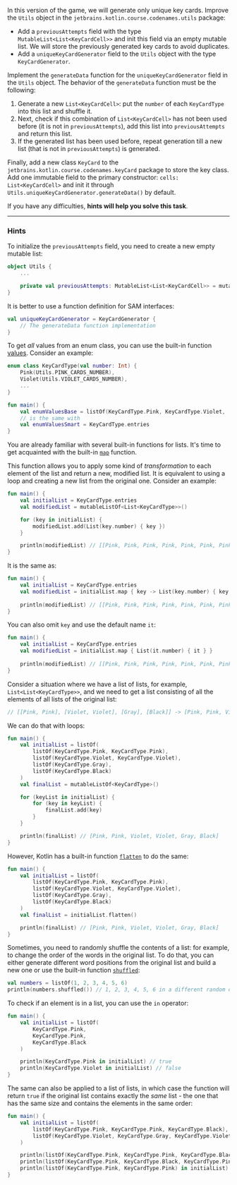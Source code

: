 In this version of the game, we will generate only unique key cards.
Improve the `Utils` object in the `jetbrains.kotlin.course.codenames.utils` package:

- Add a `previousAttempts` field with the type `MutableList<List<KeyCardCell>>` 
and init this field via an empty mutable list. We will store the previously generated key cards to avoid duplicates.
- Add a `uniqueKeyCardGenerator` field to the `Utils` object with the type `KeyCardGenerator`.

Implement the `generateData` function for the `uniqueKeyCardGenerator` field in the `Utils` object.
The behavior of the `generateData` function must be the following:
1) Generate a new `List<KeyCardCell>`: put the `number` of each `KeyCardType` into this list and shuffle it.
2) Next, check if this combination of `List<KeyCardCell>` has not been used before (it is not in `previousAttempts`), add this list into `previousAttempts` and return this list.
3) If the generated list has been used before, repeat generation till a new list (that is not in `previousAttempts`) is generated.

Finally, add a new class `KeyCard` to the `jetbrains.kotlin.course.codenames.keyCard` package to store the key class.
Add one immutable field to the primary constructor: `cells: List<KeyCardCell>` and init it through `Utils.uniqueKeyCardGenerator.generateData()` by default.

If you have any difficulties, **hints will help you solve this task**.

----

### Hints

<div class="hint" title="Click me to learn about initializing an empty mutable list">

To initialize the `previousAttempts` field, you need to create a new empty mutable list:
```kotlin
object Utils {
    ...

    private val previousAttempts: MutableList<List<KeyCardCell>> = mutableListOf()
}
```
</div>

<div class="hint" title="Click me to learn about defining a function for SAM interfaces">

It is better to use a function definition for SAM interfaces:
```kotlin
val uniqueKeyCardGenerator = KeyCardGenerator {
    // The generateData function implementation
}
```
</div>


<div class="hint" title="Click me to learn how to get all values from an enum class">

To get _all_ values from an enum class, you can use the built-in function [values](https://kotlinlang.org/docs/enum-classes.html#working-with-enum-constants).
Consider an example:

```kotlin
enum class KeyCardType(val number: Int) {
    Pink(Utils.PINK_CARDS_NUMBER),
    Violet(Utils.VIOLET_CARDS_NUMBER),
    ...
}

fun main() {
    val enumValuesBase = listOf(KeyCardType.Pink, KeyCardType.Violet, ...)
    // is the same with
    val enumValuesSmart = KeyCardType.entries
}
```
</div>

<div class="hint" title="Click me to learn about the `map` built-in function">

You are already familiar with several built-in functions for lists. 
It's time to get acquainted with the built-in [`map`](https://kotlinlang.org/api/latest/jvm/stdlib/kotlin.collections/map.html) function.

This function allows you to apply some kind of _transformation_ to each element of the list and return a new, modified list. 
It is equivalent to using a loop and creating a new list from the original one. Consider an example:

```kotlin
fun main() {
    val initialList = KeyCardType.entries
    val modifiedList = mutableListOf<List<KeyCardType>>()

    for (key in initialList) {
        modifiedList.add(List(key.number) { key })
    }

    println(modifiedList) // [[Pink, Pink, Pink, Pink, Pink, Pink, Pink, Pink], [Violet, Violet, Violet, Violet, Violet, Violet, Violet, Violet, Violet], [Gray, Gray, Gray, Gray, Gray, Gray, Gray], [Black]]
}
```

It is the same as:

```kotlin
fun main() {
    val initialList = KeyCardType.entries
    val modifiedList = initialList.map { key -> List(key.number) { key } }
    
    println(modifiedList) // [[Pink, Pink, Pink, Pink, Pink, Pink, Pink, Pink], [Violet, Violet, Violet, Violet, Violet, Violet, Violet, Violet, Violet], [Gray, Gray, Gray, Gray, Gray, Gray, Gray], [Black]]
}
```

You can also omit `key` and use the default name `it`:
```kotlin
fun main() {
    val initialList = KeyCardType.entries
    val modifiedList = initialList.map { List(it.number) { it } }
    
    println(modifiedList) // [[Pink, Pink, Pink, Pink, Pink, Pink, Pink, Pink], [Violet, Violet, Violet, Violet, Violet, Violet, Violet, Violet, Violet], [Gray, Gray, Gray, Gray, Gray, Gray, Gray], [Black]]
}
```
</div>

<div class="hint" title="Click me to learn how to flatten a list of lists into a single list">

Consider a situation where we have a list of lists, for example, `List<List<KeyCardType>>`, 
and we need to get a list consisting of all the elements of all lists of the original list:
```kotlin
// [[Pink, Pink], [Violet, Violet], [Gray], [Black]] -> [Pink, Pink, Violet, Violet, Gray, Black]
```

We can do that with loops:
```kotlin
fun main() {
    val initialList = listOf(
        listOf(KeyCardType.Pink, KeyCardType.Pink),
        listOf(KeyCardType.Violet, KeyCardType.Violet),
        listOf(KeyCardType.Gray),
        listOf(KeyCardType.Black)
    )
    val finalList = mutableListOf<KeyCardType>()

    for (keyList in initialList) {
        for (key in keyList) {
            finalList.add(key)
        }
    }

    println(finalList) // [Pink, Pink, Violet, Violet, Gray, Black]
}
```

However, Kotlin has a built-in function [`flatten`](https://kotlinlang.org/api/latest/jvm/stdlib/kotlin.collections/flatten.html) to do the same:
```kotlin
fun main() {
    val initialList = listOf(
        listOf(KeyCardType.Pink, KeyCardType.Pink),
        listOf(KeyCardType.Violet, KeyCardType.Violet),
        listOf(KeyCardType.Gray),
        listOf(KeyCardType.Black)
    )
    val finalList = initialList.flatten()

    println(finalList) // [Pink, Pink, Violet, Violet, Gray, Black]
}
```
</div>

<div class="hint" title="Click me to learn about the `shuffled` built-in function">

Sometimes, you need to randomly shuffle the contents of a list: for example,
to change the order of the words in the original list.
To do that, you can either generate different word positions from the original list and build a new one
or use the built-in function [`shuffled`](https://kotlinlang.org/api/latest/jvm/stdlib/kotlin.collections/shuffled.html):

  ```kotlin
  val numbers = listOf(1, 2, 3, 4, 5, 6)
  println(numbers.shuffled()) // 1, 2, 3, 4, 5, 6 in a different random order
  ```
</div>

<div class="hint" title="Click me to learn how to check if an element is in a list">

To check if an element is in a list, you can use the `in` operator:
```kotlin
fun main() {
    val initialList = listOf(
        KeyCardType.Pink,
        KeyCardType.Pink,
        KeyCardType.Black
    )

    println(KeyCardType.Pink in initialList) // true
    println(KeyCardType.Violet in initialList) // false
}
```

The same can also be applied to a list of lists, in which case the function will return `true` if the original list contains 
exactly the _same_ list - the one that has the same size and contains the elements in the same order:

```kotlin
fun main() {
    val initialList = listOf(
        listOf(KeyCardType.Pink, KeyCardType.Pink, KeyCardType.Black),
        listOf(KeyCardType.Violet, KeyCardType.Gray, KeyCardType.Violet)
    )

    println(listOf(KeyCardType.Pink, KeyCardType.Pink, KeyCardType.Black) in initialList) // true
    println(listOf(KeyCardType.Pink, KeyCardType.Black, KeyCardType.Pink) in initialList) // false because of the different order
    println(listOf(KeyCardType.Pink, KeyCardType.Pink) in initialList) // false
}
```
</div>
